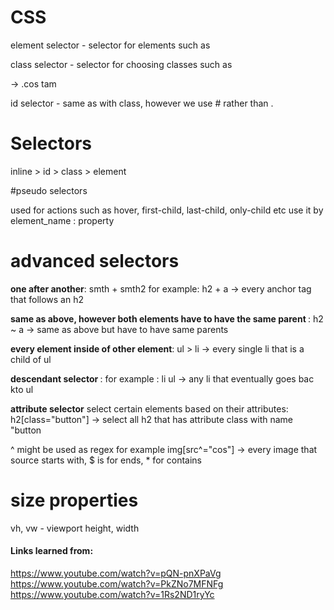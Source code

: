 # CSS

element selector - selector for elements such as <p>

class selector - selector for choosing classes such as <p class="cos tam"> -> .cos tam

id selector - same as with class, however we use # rather than .


# Selectors

inline > id > class > element

#pseudo selectors

used for actions such as hover, first-child, last-child, only-child etc
use it by element_name : property

# advanced selectors

<b>one after another</b>: smth + smth2 for example:
h2 + a -> every anchor tag that follows an h2

<p><b> same as above, however both elements have to have the same parent </b>:
h2 ~ a -> same as above but have to have same parents

<p><b> every element inside of other element</b>:
ul > li -> every single li that is a child of ul

<p><b> descendant selector </b>:
for example : li ul -> any li that eventually goes bac kto ul

<p><b>attribute selector</b> select certain elements based on their attributes:
h2[class="button"] -> select all h2 that has attribute class with name "button</p>
^ might be used as regex for example img[src^="cos"] -> every image that source starts with,
$ is for ends, * for contains

# size properties
vh, vw - viewport height, width

#### Links learned from:
https://www.youtube.com/watch?v=pQN-pnXPaVg
https://www.youtube.com/watch?v=PkZNo7MFNFg
https://www.youtube.com/watch?v=1Rs2ND1ryYc

